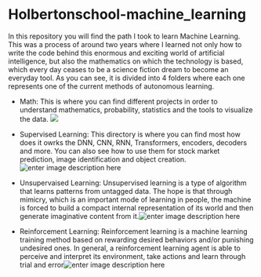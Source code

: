 # Holbertonschool-machine_learning

In this repository you will find the path I took to learn Machine Learning.  This was a process of around two years where I learned not only how to write the code behind this enormous and exciting world of artificial intelligence, but also the mathematics on which the technology is based, which every day ceases to be a science fiction dream to become an everyday tool.  As you can see, it is divided into 4 folders where each one represents one of the current methods of autonomous learning.

 - Math: This is where you can find different projects in order to understand mathematics, probability, statistics and the tools to visualize the data. ![](https://i.imgur.com/P6a4rGs.png)
 
 - Supervised Learning: This directory is where you can find most how does it owrks the DNN, CNN, RNN, Transformers, encoders, decoders and more.  You can also see how to use them for stock market prediction, image identification and object creation.![enter image description here](https://i.imgur.com/1HzrUhV.png)
 
 - Unsupervaised Learning: Unsupervised learning is a type of algorithm that learns patterns from untagged data. The hope is that through mimicry, which is an important mode of learning in people, the machine is forced to build a compact internal representation of its world and then generate imaginative content from it.![enter image description here](https://i.imgur.com/6ZaELWr.png)
 
 - Reinforcement Learning: Reinforcement learning is a machine learning training method based on rewarding desired behaviors and/or punishing undesired ones. In general, a reinforcement learning agent is able to perceive and interpret its environment, take actions and learn through trial and error![enter image description here](https://i.imgur.com/9siuaLL.png)

